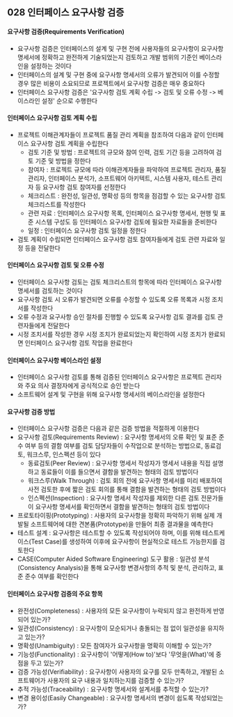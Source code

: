 ## 028 인터페이스 요구사항 검증

#### 요구사항 검증(Requirements Verification)

- 요구사항 검증은 인터페이스의 설계 및 구현 전에 사용자들의 요구사항이 요구사항 명세서에 정확하고 완전하게 기술되었는지 검토하고 개발 범위의 기준인 베이스라인을 설정하는 것이다
- 인터페이스의 설계 및 구현 중에 요구사항 명세서의 오류가 발견되어 이를 수정할 경우 많은 비용이 소요되므로 프로젝트에서 요구사항 검증은 매우 중요하다
- 인터페이스 요구사항 검증은 '요구사항 검토 계획 수립 -> 검토 및 오류 수정 -> 베이스라인 설정' 순으로 수행한다



#### 인터페이스 요구사항 검토 계획 수립

- 프로젝트 이해관계자들이 프로젝트 품질 관리 계획을 참조하여 다음과 같이 인터페이스 요구사항 검토 계획을 수립한다
  - 검토 기준 및 방법 : 프로젝트의 규모와 참여 인력, 검토 기간 등을 고려하여 검토 기준 및 방법을 정한다
  - 참여자 : 프로젝트 규모에 따라 이해관계자들을 파악하여 프로젝트 관리자, 품질 관리자, 인터페이스 분석가, 소프트웨어 아키텍트, 시스템 사용자, 테스트 관리자 등 요구사항 검토 참여자를 선정한다
  - 체크리스트 : 완전성, 일관성, 명확성 등의 항목을 점검할 수 있는 요구사항 검토 체크리스트를 작성한다
  - 관련 자료 : 인터페이스 요구사항 목록, 인터페이스 요구사항 명세서, 현행 및 표준 시스템 구성도 등 인터페이스 요구사항 검토에 필요한 자료들을 준비한다
  - 일정 : 인터페이스 요구사항 검토 일정을 정한다
- 검토 계획이 수립되면 인터페이스 요구사항 검토 참여자들에게 검토 관련 자료와 일정 등을 전달한다



#### 인터페이스 요구사항 검토 및 오류 수정

- 인터페이스 요구사항 검토는 검토 체크리스트의 항목에 따라 인터페이스 요구사항 명세서를 검토하는 것이다
- 요구사항 검토 시 오류가 발견되면 오류를 수정할 수 있도록 오류 목록과 시정 조치서를 작성한다
- 오류 수정과 요구사항 승인 절차를 진행할 수 있도록 요구사항 검토 결과를 검토 관련자들에게 전달한다
- 시정 조치서를 작성한 경우 시정 조치가 완료되었는지 확인하여 시정 조치가 완료되면 인터페이스 요구사항 검토 작업을 완료한다



#### 인터페이스 요구사항 베이스라인 설정

- 인터페이스 요구사항 검토를 통해 검증된 인터페이스 요구사항은 프로젝트 관리자와 주요 의사 결정자에게 공식적으로 승인 받는다
- 소프트웨어 설계 및 구현을 위해 요구사항 명세서의 베이스라인을 설정한다



#### 요구사항 검증 방법

- 인터페이스 요구사항 검증은 다음과 같은 검증 방법을 적절하게 이용한다
- 요구사항 검토(Requirements Review) : 요구사항 명세서의 오류 확인 및 표준 준수 여부 등의 결함 여부를 검토 담당자들이 수작업으로 분석하는 방법으로, 동료검토, 워크스루, 인스펙션 등이 있다
  - 동료검토(Peer Review) : 요구사항 명세서 작성자가 명세서 내용을 직접 설명하고 동료들이 이를 들으면서 결함을 발견하는 형태의 검토 방법이다
  - 워크스루(Walk Through) : 검토 회의 전에 요구사항 명세서를 미리 배포하여 사전 검토한 후에 짧은 검토 회의를 통해 결함을 발견하는 형태의 검토 방법이다
  - 인스펙션(Inspection) : 요구사항 명세서 작성자를 제외한 다른 검토 전문가들이 요구사항 명세서를 확인하면서 결함을 발견하는 형태의 검토 방법이다
- 프로토타이핑(Prototyping) : 사용자의 요구사항을 정확히 파악하기 위해 실제 개발될 소프트웨어에 대한 견본품(Prototype)을 만들어 최종 결과물을 예측한다
- 테스트 설계 : 요구사항은 테스트할 수 있도록 작성되어야 하며, 이를 위해 테스트케이스(Test Case)를 생성하여 이후에 요구사항이 현실적으로 테스트 가능한지를 검토한다
- CASE(Computer Aided Software Engineering) 도구 활용 : 일관성 분석(Consistency Analysis)을 통해 요구사항 변경사항의 추적 및 분석, 관리하고, 표준 준수 여부를 확인한다



#### 인터페이스 요구사항 검증의 주요 항목

- 완전성(Completeness) : 사용자의 모든 요구사항이 누락되지 않고 완전하게 반영되어 있는가?
- 일관성(Consistency) : 요구사항이 모순되거나 충돌되는 점 없이 일관성을 유지하고 있는가?
- 명확성(Unambiguity) : 모든 참여자가 요구사항을 명확히 이해할 수 있는가?
- 기능성(Functionality) : 요구사항이 '어떻게(How to)'보다 '무엇을(What)'에 중점을 두고 있는가?
- 검증 가능성(Verifiability) : 요구사항이 사용자의 요구를 모두 만족하고, 개발된 소프트웨어가 사용자의 요구 내용과 일치하는지를 검증할 수 있는가?
- 추적 가능성(Traceability) : 요구사항 명세서와 설계서를 추적할 수 있는가?
- 변경 용이성(Easily Changeable) : 요구사항 명세서의 변경이 쉽도록 작성되었는가?